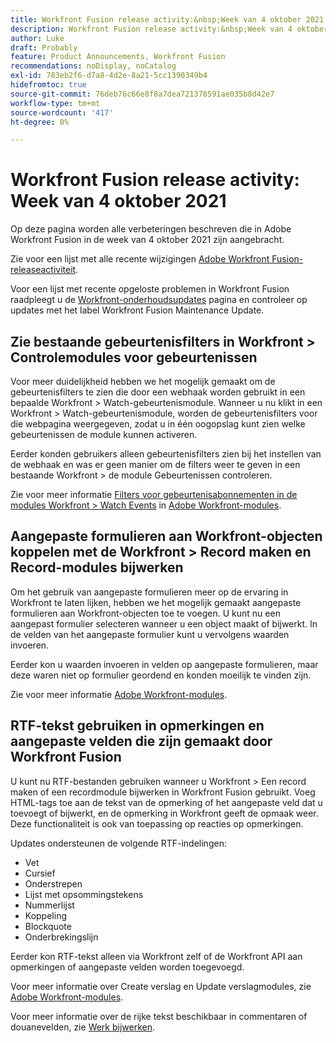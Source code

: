 ```yaml
---
title: Workfront Fusion release activity:&nbsp;Week van 4 oktober 2021
description: Workfront Fusion release activity:&nbsp;Week van 4 oktober 2021
author: Luke
draft: Probably
feature: Product Announcements, Workfront Fusion
recommendations: noDisplay, noCatalog
exl-id: 783eb2f6-d7a8-4d2e-8a21-5cc1390349b4
hidefromtoc: true
source-git-commit: 76deb76c66e8f8a7dea721378591ae035b8d42e7
workflow-type: tm+mt
source-wordcount: '417'
ht-degree: 0%

---
```


# Workfront Fusion release activity: Week van 4 oktober 2021

Op deze pagina worden alle verbeteringen beschreven die in Adobe Workfront Fusion in de week van 4 oktober 2021 zijn aangebracht.

Zie voor een lijst met alle recente wijzigingen [Adobe Workfront Fusion-releaseactiviteit](../../../product-announcements/product-releases/fusion-release-activity/fusion-release-activity.md).

Voor een lijst met recente opgeloste problemen in Workfront Fusion raadpleegt u de [Workfront-onderhoudsupdates](https://experienceleague.adobe.com/docs/workfront-known-issues/releases/current-updates.html) pagina en controleer op updates met het label Workfront Fusion Maintenance Update.

## Zie bestaande gebeurtenisfilters in Workfront > Controlemodules voor gebeurtenissen

Voor meer duidelijkheid hebben we het mogelijk gemaakt om de gebeurtenisfilters te zien die door een webhaak worden gebruikt in een bepaalde Workfront > Watch-gebeurtenismodule. Wanneer u nu klikt in een Workfront > Watch-gebeurtenismodule, worden de gebeurtenisfilters voor die webpagina weergegeven, zodat u in één oogopslag kunt zien welke gebeurtenissen de module kunnen activeren.

Eerder konden gebruikers alleen gebeurtenisfilters zien bij het instellen van de webhaak en was er geen manier om de filters weer te geven in een bestaande Workfront > de module Gebeurtenissen controleren.

Zie voor meer informatie [Filters voor gebeurtenisabonnementen in de modules Workfront > Watch Events](../../../workfront-fusion/apps-and-their-modules/workfront-modules.md#event) in [Adobe Workfront-modules](../../../workfront-fusion/apps-and-their-modules/workfront-modules.md).

## Aangepaste formulieren aan Workfront-objecten koppelen met de Workfront > Record maken en Record-modules bijwerken

Om het gebruik van aangepaste formulieren meer op de ervaring in Workfront te laten lijken, hebben we het mogelijk gemaakt aangepaste formulieren aan Workfront-objecten toe te voegen. U kunt nu een aangepast formulier selecteren wanneer u een object maakt of bijwerkt. In de velden van het aangepaste formulier kunt u vervolgens waarden invoeren.

Eerder kon u waarden invoeren in velden op aangepaste formulieren, maar deze waren niet op formulier geordend en konden moeilijk te vinden zijn.

Zie voor meer informatie [Adobe Workfront-modules](../../../workfront-fusion/apps-and-their-modules/workfront-modules.md).

## RTF-tekst gebruiken in opmerkingen en aangepaste velden die zijn gemaakt door Workfront Fusion

U kunt nu RTF-bestanden gebruiken wanneer u Workfront > Een record maken of een recordmodule bijwerken in Workfront Fusion gebruikt. Voeg HTML-tags toe aan de tekst van de opmerking of het aangepaste veld dat u toevoegt of bijwerkt, en de opmerking in Workfront geeft de opmaak weer. Deze functionaliteit is ook van toepassing op reacties op opmerkingen.

Updates ondersteunen de volgende RTF-indelingen:

* Vet
* Cursief
* Onderstrepen
* Lijst met opsommingstekens
* Nummerlijst
* Koppeling
* Blockquote
* Onderbrekingslijn

Eerder kon RTF-tekst alleen via Workfront zelf of de Workfront API aan opmerkingen of aangepaste velden worden toegevoegd.

Voor meer informatie over Create verslag en Update verslagmodules, zie [Adobe Workfront-modules](../../../workfront-fusion/apps-and-their-modules/workfront-modules.md).

Voor meer informatie over de rijke tekst beschikbaar in commentaren of douanevelden, zie [Werk bijwerken](../../../workfront-basics/updating-work-items-and-viewing-updates/update-work.md).
